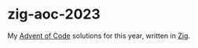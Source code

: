 # zig-aoc-2023

My [Advent of Code](https://adventofcode.com/) solutions for this year, written in [Zig](https://ziglang.org/).
